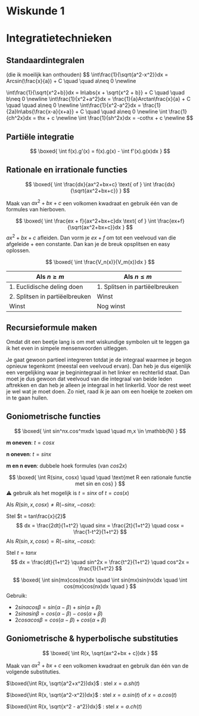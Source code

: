 # Wiskunde 1



# Integratietechnieken

## Standaardintegralen

(die ik moeilijk kan onthouden)
$$
\int\frac{1}{\sqrt{a^2-x^2}}dx = Arcsin(\frac{x}{a}) + C \quad \quad a\neq 0 \newline

\int\frac{1}{\sqrt{x^2+b}}dx = ln\abs{x + \sqrt{x^2 + b}} + C \quad \quad b\neq 0 \newline
\int\frac{1}{x^2+a^2}dx = \frac{1}{a}Arctan\frac{x}{a} + C \quad \quad a\neq 0 \newline
\int\frac{1}{x^2-a^2}dx = \frac{1}{2a}ln\abs{\frac{x-a}{x+a}} + C \quad \quad a\neq 0 \newline
\int \frac{1}{ch^2x}dx = thx + c \newline
\int \frac{1}{sh^2x}dx = -cothx + c \newline
$$

## Partiële integratie


$$
\boxed{
\int f(x).g'(x) = f(x).g(x) - \int f'(x).g(x)dx
}
$$


## Rationale en irrationale functies

$$
\boxed{
\int \frac{dx}{ax^2+bx+c} \text{ of } \int \frac{dx}{\sqrt{ax^2+bx+c}}
}
$$

Maak van $ax^2+bx+c$ een volkomen kwadraat en gebruik één van de formules van hierboven.


$$
\boxed{
\int \frac{ex + f}{ax^2+bx+c}dx \text{ of } \int \frac{ex+f}{\sqrt{ax^2+bx+c}}dx
}
$$
$ax^2+bx+c$ afleiden. Dan vorm je $ex + f$ om tot een veelvoud van die afgeleide + een constante. Dan kan je de breuk opsplitsen en easy oplossen.


$$
\boxed{
\int \frac{V_n(x)}{V_m(x)}dx
}
$$

| **Als $n \geq m$**             | Als $n \leq m$                 |
| ------------------------------ | ------------------------------ |
| 1. Euclidische deling doen     | 1. Splitsen in partiëelbreuken |
| 2. Splitsen in partiëelbreuken | Winst                          |
| Winst                          | Nog winst                      |



## Recursieformule maken

Omdat dit een beetje lang is om met wiskundige symbolen uit te leggen ga ik het even in simpele mensenwoorden uitleggen.

Je gaat gewoon partieel integreren totdat je de integraal waarmee je begon opnieuw tegenkomt (meestal een veelvoud ervan). Dan heb je dus eigenlijk een vergelijking waar je beginintegraal in het linker en rechterlid staat. Dan moet je dus gewoon dat veelvoud van die integraal van beide leden aftrekken en dan heb je alleen je integraal in het linkerlid. Voor de rest weet je wel wat je moet doen. Zo niet, raad ik je aan om een hoekje te zoeken om in te gaan huilen.



## Goniometrische functies

$$
\boxed{
\int sin^nx.cos^mxdx \quad \quad m,x \in \mathbb{N}
}
$$

**m oneven**: $t = cosx$

**n oneven**: $t = sinx$

**m en n even**: dubbele hoek formules (van $cos2x$)




$$
\boxed{
\int R(sinx, cosx) \quad \quad \text{met R een rationale functie met sin en cos}
}
$$
:warning: gebruik als het mogelijk is $t = sinx$ of $t = cos(x)$

Als $R(sin,x, cosx) \neq R(-sinx, -cosx)$: 



Stel $t = tan\frac{x}{2}$
$$
dx = \frac{2dt}{1+t^2} \quad sinx = \frac{2t}{1+t^2} \quad cosx = \frac{1-t^2}{1+t^2}
$$
Als $R(sin,x, cosx) = R(-sinx, -cosx)$:

Stel $t = tanx$
$$
dx = \frac{dt}{1+t^2} \quad sin^2x = \frac{t^2}{1+t^2} \quad cos^2x = \frac{1}{1+t^2}
$$



$$
\boxed{
\int sin(mx)cos(nx)dx \quad \int sin(mx)sin(nx)dx \quad \int cos(mx)cos(nx)dx \quad
}
$$
Gebruik: 

* $2sin\alpha cos\beta = sin(\alpha - \beta) + sin(\alpha + \beta)$
* $2sin\alpha sin\beta = cos(\alpha - \beta) - cos(\alpha + \beta)$
* $2cos\alpha cos\beta = cos(\alpha - \beta) + cos(\alpha + \beta)$



## Goniometrische & hyperbolische substituties

$$
\boxed{
\int R(x, \sqrt{ax^2+bx + c})dx
}
$$

Maak van $ax^2+bx + c$ een volkomen kwadraat en gebruik dan één van de volgende substituties.

$\boxed{\int R(x, \sqrt{a^2+x^2})dx}$ : stel $x = a.sh(t)$

$\boxed{\int R(x, \sqrt{a^2-x^2})dx}$ : stel $x = a.sin(t)$ of $x = a.cos(t)$

$\boxed{\int R(x, \sqrt{x^2 - a^2})dx}$ : stel $x = a.ch(t)$